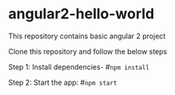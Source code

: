 ﻿# angular2-hello-world
This repository contains basic angular 2 project

Clone this repository and follow the below steps

Step 1: Install dependencies- 
			#`npm install`

Step 2: Start the app: 
			#`npm start`
